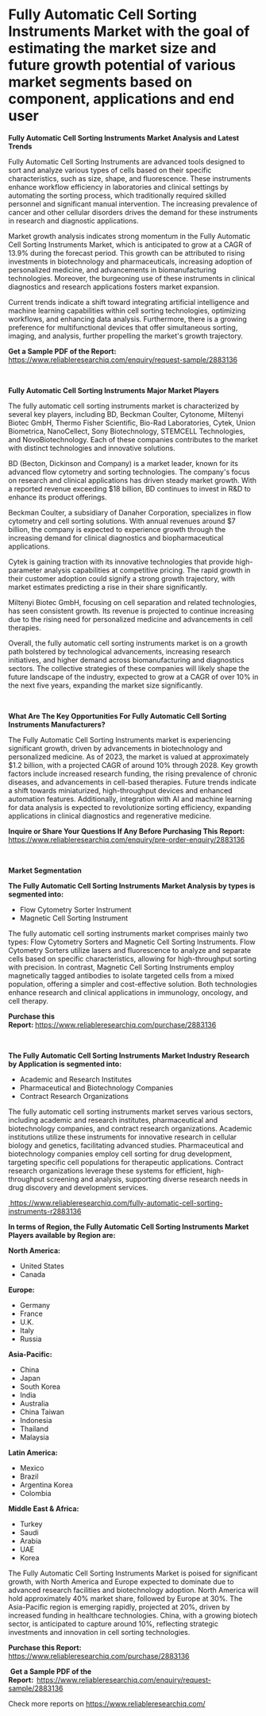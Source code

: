 <p><h1>Fully Automatic Cell Sorting Instruments Market with the goal of estimating the market size and future growth potential of various market segments based on component, applications and end user</h1></p><p><strong>Fully Automatic Cell Sorting Instruments Market Analysis and Latest Trends</strong></p>
<p><p>Fully Automatic Cell Sorting Instruments are advanced tools designed to sort and analyze various types of cells based on their specific characteristics, such as size, shape, and fluorescence. These instruments enhance workflow efficiency in laboratories and clinical settings by automating the sorting process, which traditionally required skilled personnel and significant manual intervention. The increasing prevalence of cancer and other cellular disorders drives the demand for these instruments in research and diagnostic applications.</p><p>Market growth analysis indicates strong momentum in the Fully Automatic Cell Sorting Instruments Market, which is anticipated to grow at a CAGR of 13.9% during the forecast period. This growth can be attributed to rising investments in biotechnology and pharmaceuticals, increasing adoption of personalized medicine, and advancements in biomanufacturing technologies. Moreover, the burgeoning use of these instruments in clinical diagnostics and research applications fosters market expansion. </p><p>Current trends indicate a shift toward integrating artificial intelligence and machine learning capabilities within cell sorting technologies, optimizing workflows, and enhancing data analysis. Furthermore, there is a growing preference for multifunctional devices that offer simultaneous sorting, imaging, and analysis, further propelling the market's growth trajectory.</p></p>
<p><strong>Get a Sample PDF of the Report:&nbsp;</strong> <a href="https://www.reliableresearchiq.com/enquiry/request-sample/2883136?utm_campaign=2463&utm_medium=2&utm_source=Github&utm_content=ia&utm_term=13032025&utm_id=fully-automatic-cell-sorting-instruments">https://www.reliableresearchiq.com/enquiry/request-sample/2883136</a></p>
<p>&nbsp;</p>
<p><strong>Fully Automatic Cell Sorting Instruments Major Market Players</strong></p>
<p><p>The fully automatic cell sorting instruments market is characterized by several key players, including BD, Beckman Coulter, Cytonome, Miltenyi Biotec GmbH, Thermo Fisher Scientific, Bio-Rad Laboratories, Cytek, Union Biometrica, NanoCellect, Sony Biotechnology, STEMCELL Technologies, and NovoBiotechnology. Each of these companies contributes to the market with distinct technologies and innovative solutions.</p><p>BD (Becton, Dickinson and Company) is a market leader, known for its advanced flow cytometry and sorting technologies. The company's focus on research and clinical applications has driven steady market growth. With a reported revenue exceeding $18 billion, BD continues to invest in R&D to enhance its product offerings.</p><p>Beckman Coulter, a subsidiary of Danaher Corporation, specializes in flow cytometry and cell sorting solutions. With annual revenues around $7 billion, the company is expected to experience growth through the increasing demand for clinical diagnostics and biopharmaceutical applications.</p><p>Cytek is gaining traction with its innovative technologies that provide high-parameter analysis capabilities at competitive pricing. The rapid growth in their customer adoption could signify a strong growth trajectory, with market estimates predicting a rise in their share significantly.</p><p>Miltenyi Biotec GmbH, focusing on cell separation and related technologies, has seen consistent growth. Its revenue is projected to continue increasing due to the rising need for personalized medicine and advancements in cell therapies.</p><p>Overall, the fully automatic cell sorting instruments market is on a growth path bolstered by technological advancements, increasing research initiatives, and higher demand across biomanufacturing and diagnostics sectors. The collective strategies of these companies will likely shape the future landscape of the industry, expected to grow at a CAGR of over 10% in the next five years, expanding the market size significantly.</p></p>
<p>&nbsp;</p>
<p><strong>What Are The Key Opportunities For Fully Automatic Cell Sorting Instruments Manufacturers?</strong></p>
<p><p>The Fully Automatic Cell Sorting Instruments market is experiencing significant growth, driven by advancements in biotechnology and personalized medicine. As of 2023, the market is valued at approximately $1.2 billion, with a projected CAGR of around 10% through 2028. Key growth factors include increased research funding, the rising prevalence of chronic diseases, and advancements in cell-based therapies. Future trends indicate a shift towards miniaturized, high-throughput devices and enhanced automation features. Additionally, integration with AI and machine learning for data analysis is expected to revolutionize sorting efficiency, expanding applications in clinical diagnostics and regenerative medicine.</p></p>
<p><strong>Inquire or Share Your Questions If Any Before Purchasing This Report:</strong> <a href="https://www.reliableresearchiq.com/enquiry/pre-order-enquiry/2883136?utm_campaign=2463&utm_medium=2&utm_source=Github&utm_content=ia&utm_term=13032025&utm_id=fully-automatic-cell-sorting-instruments">https://www.reliableresearchiq.com/enquiry/pre-order-enquiry/2883136</a></p>
<p>&nbsp;</p>
<p><strong>Market Segmentation</strong></p>
<p><strong>The Fully Automatic Cell Sorting Instruments Market Analysis by types is segmented into:</strong></p>
<p><ul><li>Flow Cytometry Sorter Instrument</li><li>Magnetic Cell Sorting Instrument</li></ul></p>
<p><p>The fully automatic cell sorting instruments market comprises mainly two types: Flow Cytometry Sorters and Magnetic Cell Sorting Instruments. Flow Cytometry Sorters utilize lasers and fluorescence to analyze and separate cells based on specific characteristics, allowing for high-throughput sorting with precision. In contrast, Magnetic Cell Sorting Instruments employ magnetically tagged antibodies to isolate targeted cells from a mixed population, offering a simpler and cost-effective solution. Both technologies enhance research and clinical applications in immunology, oncology, and cell therapy.</p></p>
<p><strong>Purchase this Report:&nbsp;</strong><a href="https://www.reliableresearchiq.com/purchase/2883136?utm_campaign=2463&utm_medium=2&utm_source=Github&utm_content=ia&utm_term=13032025&utm_id=fully-automatic-cell-sorting-instruments">https://www.reliableresearchiq.com/purchase/2883136</a></p>
<p>&nbsp;</p>
<p><strong>The Fully Automatic Cell Sorting Instruments Market Industry Research by Application is segmented into:</strong></p>
<p><ul><li>Academic and Research Institutes</li><li>Pharmaceutical and Biotechnology Companies</li><li>Contract Research Organizations</li></ul></p>
<p><p>The fully automatic cell sorting instruments market serves various sectors, including academic and research institutes, pharmaceutical and biotechnology companies, and contract research organizations. Academic institutions utilize these instruments for innovative research in cellular biology and genetics, facilitating advanced studies. Pharmaceutical and biotechnology companies employ cell sorting for drug development, targeting specific cell populations for therapeutic applications. Contract research organizations leverage these systems for efficient, high-throughput screening and analysis, supporting diverse research needs in drug discovery and development services.</p></p>
<p><a href="https://www.reliableresearchiq.com/fully-automatic-cell-sorting-instruments-r2883136?utm_campaign=2463&utm_medium=2&utm_source=Github&utm_content=ia&utm_term=13032025&utm_id=fully-automatic-cell-sorting-instruments">&nbsp;https://www.reliableresearchiq.com/fully-automatic-cell-sorting-instruments-r2883136</a></p>
<p><strong>In terms of Region, the Fully Automatic Cell Sorting Instruments Market Players available by Region are:</strong></p>
<p>
    <p> <strong> North America: </strong>
        <ul>
            <li>United States</li>
            <li>Canada</li>
        </ul>
        </p> 
    <p> <strong> Europe: </strong>
        <ul>
            <li>Germany</li>
            <li>France</li>
            <li>U.K.</li>
            <li>Italy</li>
            <li>Russia</li>
        </ul>
        </p> 
    <p> <strong> Asia-Pacific: </strong>
        <ul>
            <li>China</li>
            <li>Japan</li>
            <li>South Korea</li>
            <li>India</li>
            <li>Australia</li>
            <li>China Taiwan</li>
            <li>Indonesia</li>
            <li>Thailand</li>
            <li>Malaysia</li>
        </ul>
        </p> 
    <p> <strong> Latin America: </strong>
        <ul>
            <li>Mexico</li>
            <li>Brazil</li>
            <li>Argentina Korea</li>
            <li>Colombia</li>
        </ul>
        </p> 
    <p> <strong> Middle East & Africa: </strong>
        <ul>
            <li>Turkey</li>
            <li>Saudi</li>
            <li>Arabia</li>
            <li>UAE</li>
            <li>Korea</li>
        </ul>
    </p>
    </p>
<p><p>The Fully Automatic Cell Sorting Instruments Market is poised for significant growth, with North America and Europe expected to dominate due to advanced research facilities and biotechnology adoption. North America will hold approximately 40% market share, followed by Europe at 30%. The Asia-Pacific region is emerging rapidly, projected at 20%, driven by increased funding in healthcare technologies. China, with a growing biotech sector, is anticipated to capture around 10%, reflecting strategic investments and innovation in cell sorting technologies.</p></p>
<p><strong>Purchase this Report: </strong><a href="https://www.reliableresearchiq.com/purchase/2883136?utm_campaign=2463&utm_medium=2&utm_source=Github&utm_content=ia&utm_term=13032025&utm_id=fully-automatic-cell-sorting-instruments">https://www.reliableresearchiq.com/purchase/2883136</a></p>
<p>&nbsp;<strong>Get a Sample PDF of the Report:&nbsp;&nbsp;</strong><a href="https://www.reliableresearchiq.com/enquiry/request-sample/2883136?utm_campaign=2463&utm_medium=2&utm_source=Github&utm_content=ia&utm_term=13032025&utm_id=fully-automatic-cell-sorting-instruments">https://www.reliableresearchiq.com/enquiry/request-sample/2883136</a></p>
<p><strong></strong></p>
<p>Check more reports on <a href="https://www.reliableresearchiq.com/?utm_campaign=2463&utm_medium=2&utm_source=Github&utm_content=ia&utm_term=13032025&utm_id=fully-automatic-cell-sorting-instruments">https://www.reliableresearchiq.com/</a></p>